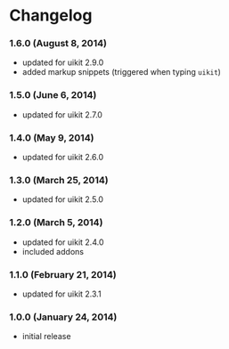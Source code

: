# Changelog

### 1.6.0 (August 8, 2014)
- updated for uikit 2.9.0
- added markup snippets (triggered when typing `uikit`)

### 1.5.0 (June 6, 2014)
 - updated for uikit 2.7.0

### 1.4.0 (May 9, 2014)
  - updated for uikit 2.6.0

### 1.3.0 (March 25, 2014)
  - updated for uikit 2.5.0

### 1.2.0 (March 5, 2014)
  - updated for uikit 2.4.0
  - included addons

### 1.1.0 (February 21, 2014)
  - updated for uikit 2.3.1

### 1.0.0 (January 24, 2014)
  - initial release

